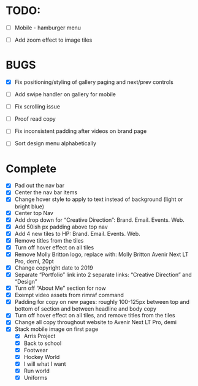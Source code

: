 
# TODO:


- [ ] Mobile - hamburger menu
- [ ] Add zoom effect to image tiles


# BUGS
- [x] Fix positioning/styling of gallery paging and next/prev controls
- [ ] Add swipe handler on gallery for mobile
- [ ] Fix scrolling issue
- [ ] Proof read copy
- [ ] Fix inconsistent padding after videos on brand page
- [ ] Sort design menu alphabetically


# Complete
- [x] Pad out the nav bar
- [x] Center the nav bar items
- [x] Change hover style to apply to text instead of background (light or bright blue)
- [x] Center top Nav
- [x] Add drop down for “Creative Direction”: Brand. Email. Events. Web.
- [x] Add 50ish px padding above top nav
- [x] Add 4 new tiles to HP: Brand. Email. Events. Web. 
- [x] Remove titles from the tiles
- [x] Turn off hover effect on all tiles
- [x] Remove Molly Britton logo, replace with: Molly Britton Avenir Next LT Pro, demi, 20pt
- [x] Change copyright date to 2019
- [x] Separate “Portfolio” link into 2 separate links: “Creative Direction” and “Design”
- [x] Turn off “About Me” section for now
- [x] Exempt video assets from rimraf command
- [x] Padding for copy on new pages: roughly 100-125px between top and bottom of section and between headline and body copy
- [x] Turn off hover effect on all tiles, and remove titles from the tiles
- [x] Change all copy throughout website to Avenir Next LT Pro, demi
- [x] Stack mobile image on first page  
    - [x] Arris Project
    - [x] Back to school
    - [x] Footwear
    - [x] Hockey World
    - [x] I will what I want
    - [x] Run world
    - [x] Uniforms